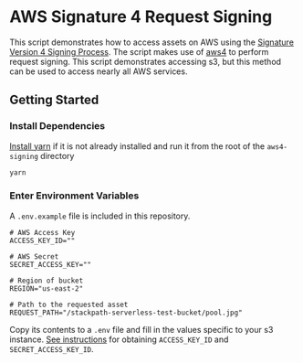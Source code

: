 # AWS Signature 4 Request Signing

This script demonstrates how to access assets on AWS using the 
[Signature Version 4 Signing Process](https://docs.aws.amazon.com/general/latest/gr/signature-version-4.html). 
The script makes use of [aws4](https://github.com/mhart/aws4) to perform 
request signing. This script demonstrates accessing s3, but this method can be 
used to access nearly all AWS services.

## Getting Started

### Install Dependencies

[Install yarn](https://yarnpkg.com/en/docs/install) if it is not already 
installed and run it from the root of the `aws4-signing` directory

```bash
yarn
```

### Enter Environment Variables

A `.env.example` file is included in this repository.

```
# AWS Access Key
ACCESS_KEY_ID=""

# AWS Secret
SECRET_ACCESS_KEY=""

# Region of bucket
REGION="us-east-2"

# Path to the requested asset
REQUEST_PATH="/stackpath-serverless-test-bucket/pool.jpg"
```

Copy its contents to a `.env` file and fill in the values specific to your s3 
instance. [See instructions](https://docs.aws.amazon.com/general/latest/gr/aws-sec-cred-types.html#access-keys-and-secret-access-keys) 
for obtaining `ACCESS_KEY_ID` and `SECRET_ACCESS_KEY_ID`.
